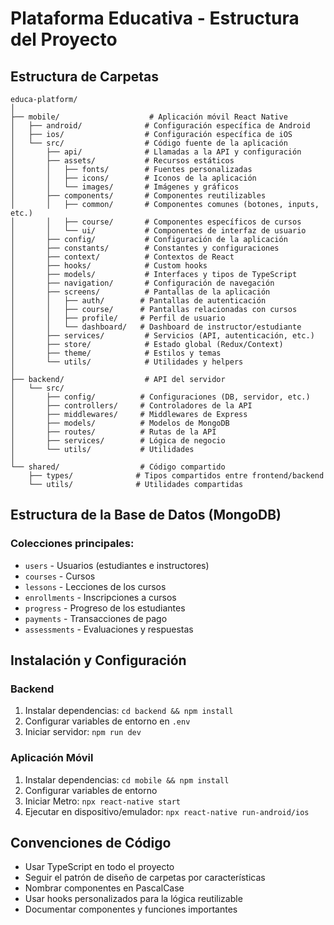 # Plataforma Educativa - Estructura del Proyecto

## Estructura de Carpetas

```
educa-platform/
│
├── mobile/                    # Aplicación móvil React Native
│   ├── android/              # Configuración específica de Android
│   ├── ios/                  # Configuración específica de iOS
│   └── src/                  # Código fuente de la aplicación
│       ├── api/              # Llamadas a la API y configuración
│       ├── assets/           # Recursos estáticos
│       │   ├── fonts/        # Fuentes personalizadas
│       │   ├── icons/        # Iconos de la aplicación
│       │   └── images/       # Imágenes y gráficos
│       ├── components/       # Componentes reutilizables
│       │   ├── common/       # Componentes comunes (botones, inputs, etc.)
│       │   ├── course/       # Componentes específicos de cursos
│       │   └── ui/           # Componentes de interfaz de usuario
│       ├── config/           # Configuración de la aplicación
│       ├── constants/        # Constantes y configuraciones
│       ├── context/          # Contextos de React
│       ├── hooks/            # Custom hooks
│       ├── models/           # Interfaces y tipos de TypeScript
│       ├── navigation/       # Configuración de navegación
│       ├── screens/          # Pantallas de la aplicación
│       │   ├── auth/        # Pantallas de autenticación
│       │   ├── course/      # Pantallas relacionadas con cursos
│       │   ├── profile/     # Perfil de usuario
│       │   └── dashboard/   # Dashboard de instructor/estudiante
│       ├── services/         # Servicios (API, autenticación, etc.)
│       ├── store/            # Estado global (Redux/Context)
│       ├── theme/            # Estilos y temas
│       └── utils/            # Utilidades y helpers
│
├── backend/                  # API del servidor
│   └── src/
│       ├── config/          # Configuraciones (DB, servidor, etc.)
│       ├── controllers/     # Controladores de la API
│       ├── middlewares/     # Middlewares de Express
│       ├── models/          # Modelos de MongoDB
│       ├── routes/          # Rutas de la API
│       ├── services/        # Lógica de negocio
│       └── utils/           # Utilidades
│
└── shared/                  # Código compartido
    ├── types/              # Tipos compartidos entre frontend/backend
    └── utils/              # Utilidades compartidas
```

## Estructura de la Base de Datos (MongoDB)

### Colecciones principales:
- `users` - Usuarios (estudiantes e instructores)
- `courses` - Cursos
- `lessons` - Lecciones de los cursos
- `enrollments` - Inscripciones a cursos
- `progress` - Progreso de los estudiantes
- `payments` - Transacciones de pago
- `assessments` - Evaluaciones y respuestas

## Instalación y Configuración

### Backend
1. Instalar dependencias: `cd backend && npm install`
2. Configurar variables de entorno en `.env`
3. Iniciar servidor: `npm run dev`

### Aplicación Móvil
1. Instalar dependencias: `cd mobile && npm install`
2. Configurar variables de entorno
3. Iniciar Metro: `npx react-native start`
4. Ejecutar en dispositivo/emulador: `npx react-native run-android/ios`

## Convenciones de Código
- Usar TypeScript en todo el proyecto
- Seguir el patrón de diseño de carpetas por características
- Nombrar componentes en PascalCase
- Usar hooks personalizados para la lógica reutilizable
- Documentar componentes y funciones importantes
